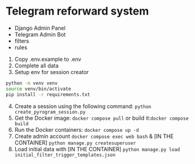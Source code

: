 # Telegram reforward system

* Django Admin Panel
* Telegram Admin Bot
* filters
* rules

1) Copy .env.example to .env
2) Complete all data
3) Setup env for session creator
```bash
python -m venv venv
source venv/bin/activate
pip install -r requirements.txt
```
4) Create a session using the following command: `python create_pyrogram_session.py`
5) Get the Docker image: `docker compose pull` or build it:`docker compose build`
6) Run the Docker containers: `docker compose up -d`
7) Create admin account `docker compose exec web bash` & [IN THE CONTAINER] `python manage.py createsuperuser`
8) Load initial data with [IN THE CONTAINER] `python manage.py load initial_filter_trigger_templates.json`